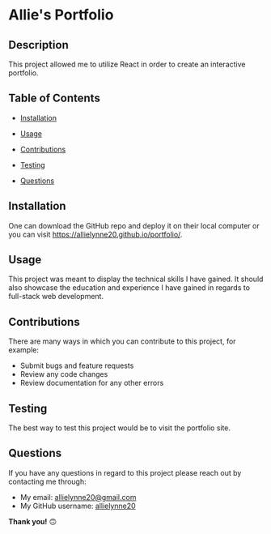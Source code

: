   # **Allie's Portfolio**

  ## **Description**
  This project allowed me to utilize React in order to create an interactive portfolio.

  ## **Table of Contents**

  * [Installation](#Installation)

  * [Usage](#Usage)

  * [Contributions](#Contributions)

  * [Testing](#Testing)

  * [Questions](#Questions)


  ## **Installation**
  One can download the GitHub repo and deploy it on their local computer or you can visit https://allielynne20.github.io/portfolio/.

  ## **Usage**
  This project was meant to display the technical skills I have gained. It should also showcase the education and experience I have gained in regards to full-stack web development. 

  ## **Contributions**
  There are many ways in which you can contribute to this project, for example:
  - Submit bugs and feature requests
  - Review any code changes 
  - Review documentation for any other errors

  ## **Testing**
  The best way to test this project would be to visit the portfolio site. 

  ## **Questions** 
  If you have any questions in regard to this project please reach out by contacting me through: 
  - My email: allielynne20@gmail.com
  - My GitHub username: [allielynne20](https://github.com/allielynne20)


  **Thank you!** :upside_down_face:

  
